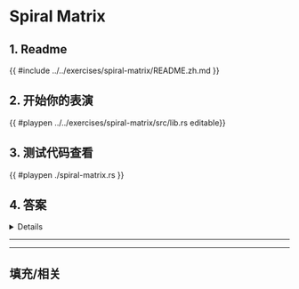 # Spiral Matrix
## 1. Readme

 {{ #include ../../exercises/spiral-matrix/README.zh.md }}

 ## 2. 开始你的表演

 {{ #playpen ../../exercises/spiral-matrix/src/lib.rs editable}}

 ## 3. 测试代码查看

 {{ #playpen ./spiral-matrix.rs }}

 ## 4. 答案

 <details>

 {{ #playpen ../../exercises/spiral-matrix/example.rs }}

 </details>

 ---
 ---

 ## 填充/相关


